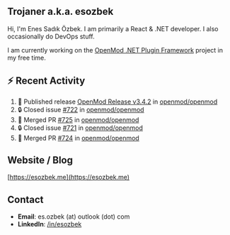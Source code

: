##  Trojaner a.k.a. esozbek
Hi, I'm Enes Sadık Özbek. I am primarily a React & .NET developer. I also occasionally do DevOps stuff.

I am currently working on the [OpenMod .NET Plugin Framework](https://github.com/openmod/openmod) project in my free time. 

## :zap: Recent Activity

<!--START_SECTION:activity-->
1. 🚀 Published release [OpenMod Release v3.4.2](https://github.com/openmod/openmod/releases/tag/3.4.2) in [openmod/openmod](https://github.com/openmod/openmod)
2. 🔒 Closed issue [#722](https://github.com/openmod/openmod/issues/722) in [openmod/openmod](https://github.com/openmod/openmod)
3. 🎉 Merged PR [#725](https://github.com/openmod/openmod/pull/725) in [openmod/openmod](https://github.com/openmod/openmod)
4. 🔒 Closed issue [#721](https://github.com/openmod/openmod/issues/721) in [openmod/openmod](https://github.com/openmod/openmod)
5. 🎉 Merged PR [#724](https://github.com/openmod/openmod/pull/724) in [openmod/openmod](https://github.com/openmod/openmod)
<!--END_SECTION:activity-->

## Website / Blog
[https://esozbek.me](https://esozbek.me)

## Contact
- **Email**: es.ozbek (at) outlook (dot) com
- **LinkedIn**: [/in/esozbek](https://linkedin.com/in/esozbek)
